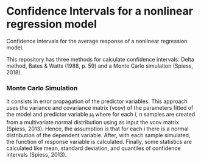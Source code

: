 # Confidence Intervals for a nonlinear regression model 


Confidence intervals for the average response of a nonlinear regression model.

This repository has three methods for calculate confidence intervals: Delta method, Bates & Watts (1988, p. 59) and a Monte Carlo simulation (Spiess, 2018). 


### Monte Carlo Simulation

It consists in error propagation of the predictor variables. This approach uses the variance and covariance matrix (vcov) of the parameters fitted of the model and predictor variable $\mu_{i}$ where for each $i$, n samples are created from a multivariate normal distribution using as input the vcov matrix (Spiess, 2013).  Hence, the assumption is that for each i there is a normal distribution of the dependent variable. After, with each sample simulated, the function of response variable is calculated. Finally, some statistics are calculated like mean, standard deviation, and quantiles of confidence intervals (Spiess, 2013).  

